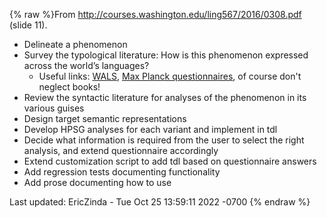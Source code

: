 {% raw %}From <http://courses.washington.edu/ling567/2016/0308.pdf> (slide 11).

- Delineate a phenomenon
- Survey the typological literature: How is this phenomenon expressed
across the world’s languages?
  - Useful links: [WALS](https://wals.info), [Max Planck
questionnaires](https://www.eva.mpg.de/lingua/tools-at-lingboard/questionnaires.php?),
of course don't neglect books!
- Review the syntactic literature for analyses of the phenomenon in
its various guises
- Design target semantic representations
- Develop HPSG analyses for each variant and implement in tdl
- Decide what information is required from the user to select the
right analysis, and extend questionnaire accordingly
- Extend customization script to add tdl based on questionnaire
answers
- Add regression tests documenting functionality
- Add prose documenting how to use

Last updated: EricZinda - Tue Oct 25 13:59:11 2022 -0700
{% endraw %}